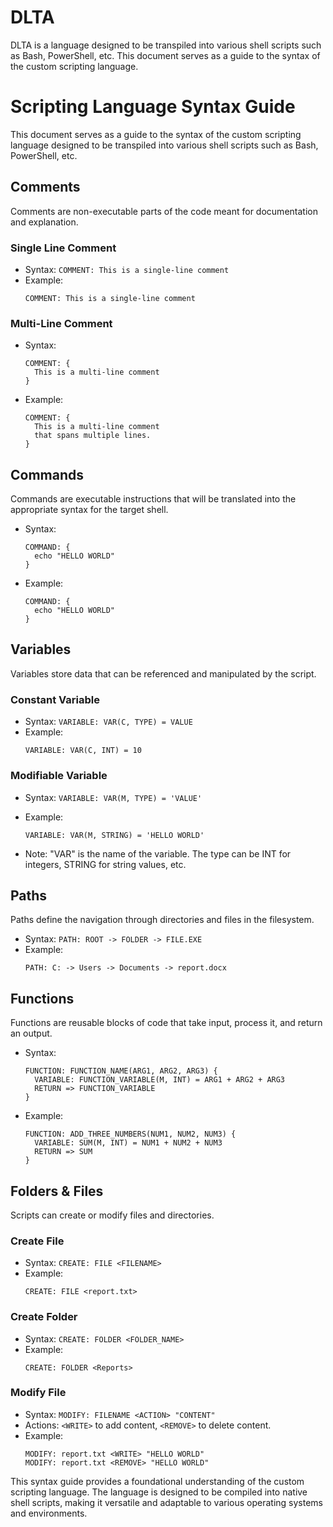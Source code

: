# DLTA

DLTA is a language designed to be transpiled into various shell scripts such as Bash, PowerShell, etc. This document serves as a guide to the syntax of the custom scripting language.

# Scripting Language Syntax Guide

This document serves as a guide to the syntax of the custom scripting language designed to be transpiled into various shell scripts such as Bash, PowerShell, etc.

## Comments

Comments are non-executable parts of the code meant for documentation and explanation.

### Single Line Comment
- Syntax: `COMMENT: This is a single-line comment`
- Example:
  ```plaintext
  COMMENT: This is a single-line comment
  ```

### Multi-Line Comment
- Syntax:
  ```plaintext
  COMMENT: {
    This is a multi-line comment
  }
  ```
- Example:
  ```plaintext
  COMMENT: {
    This is a multi-line comment
    that spans multiple lines.
  }
  ```

## Commands

Commands are executable instructions that will be translated into the appropriate syntax for the target shell.

- Syntax:
  ```plaintext
  COMMAND: {
    echo "HELLO WORLD"
  }
  ```
- Example:
  ```plaintext
  COMMAND: {
    echo "HELLO WORLD"
  }
  ```

## Variables

Variables store data that can be referenced and manipulated by the script.

### Constant Variable
- Syntax: `VARIABLE: VAR(C, TYPE) = VALUE`
- Example:
  ```plaintext
  VARIABLE: VAR(C, INT) = 10
  ```

### Modifiable Variable
- Syntax: `VARIABLE: VAR(M, TYPE) = 'VALUE'`
- Example:
  ```plaintext
  VARIABLE: VAR(M, STRING) = 'HELLO WORLD'
  ```

- Note: "VAR" is the name of the variable. The type can be INT for integers, STRING for string values, etc.

## Paths

Paths define the navigation through directories and files in the filesystem.

- Syntax: `PATH: ROOT -> FOLDER -> FILE.EXE`
- Example:
  ```plaintext
  PATH: C: -> Users -> Documents -> report.docx
  ```

## Functions

Functions are reusable blocks of code that take input, process it, and return an output.

- Syntax:
  ```plaintext
  FUNCTION: FUNCTION_NAME(ARG1, ARG2, ARG3) {
    VARIABLE: FUNCTION_VARIABLE(M, INT) = ARG1 + ARG2 + ARG3
    RETURN => FUNCTION_VARIABLE
  }
  ```
- Example:
  ```plaintext
  FUNCTION: ADD_THREE_NUMBERS(NUM1, NUM2, NUM3) {
    VARIABLE: SUM(M, INT) = NUM1 + NUM2 + NUM3
    RETURN => SUM
  }
  ```

## Folders & Files

Scripts can create or modify files and directories.

### Create File
- Syntax: `CREATE: FILE <FILENAME>`
- Example:
  ```plaintext
  CREATE: FILE <report.txt>
  ```

### Create Folder
- Syntax: `CREATE: FOLDER <FOLDER_NAME>`
- Example:
  ```plaintext
  CREATE: FOLDER <Reports>
  ```

### Modify File
- Syntax: `MODIFY: FILENAME <ACTION> "CONTENT"`
- Actions: `<WRITE>` to add content, `<REMOVE>` to delete content.
- Example:
  ```plaintext
  MODIFY: report.txt <WRITE> "HELLO WORLD"
  MODIFY: report.txt <REMOVE> "HELLO WORLD"
  ```

This syntax guide provides a foundational understanding of the custom scripting language. The language is designed to be compiled into native shell scripts, making it versatile and adaptable to various operating systems and environments.

